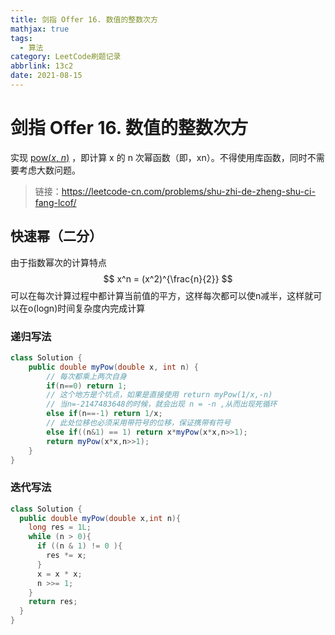 ```yaml
---
title: 剑指 Offer 16. 数值的整数次方
mathjax: true
tags:
  - 算法
category: LeetCode刷题记录
abbrlink: 13c2
date: 2021-08-15
---
```

# 剑指 Offer 16. 数值的整数次方

实现 [pow(*x*, *n*)](https://www.cplusplus.com/reference/valarray/pow/) ，即计算 x 的 n 次幂函数（即，xn）。不得使用库函数，同时不需要考虑大数问题。

> 链接：https://leetcode-cn.com/problems/shu-zhi-de-zheng-shu-ci-fang-lcof/

<!-- more -->

## 快速幂（二分）

由于指数幂次的计算特点
$$
x^n = (x^2)^{\frac{n}{2}}
$$
可以在每次计算过程中都计算当前值的平方，这样每次都可以使n减半，这样就可以在o(logn)时间复杂度内完成计算

### 递归写法

```java
class Solution {
    public double myPow(double x, int n) {
        // 每次都乘上两次自身
        if(n==0) return 1;
        // 这个地方是个坑点，如果是直接使用 return myPow(1/x,-n) 
        // 当n=-2147483648的时候，就会出现 n = -n ,从而出现死循环
        else if(n==-1) return 1/x;
      	// 此处位移也必须采用带符号的位移，保证携带有符号
        else if((n&1) == 1) return x*myPow(x*x,n>>1);
        return myPow(x*x,n>>1);
    }
}
```

### 迭代写法

```java
class Solution {
  public double myPow(double x,int n){
    long res = 1L;
    while (n > 0){
      if ((n & 1) != 0 ){
        res *= x;
      }
      x = x * x;
      n >>= 1;
    }
    return res;
  }
}
```

